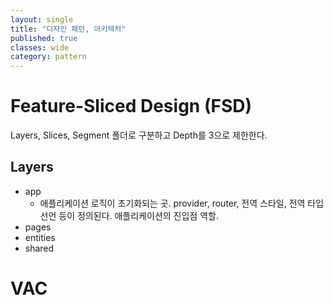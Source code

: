 ```yaml
---
layout: single
title: "디자인 패턴, 아키텍처"
published: true
classes: wide
category: pattern
---
```


<!--

VAC, FSD 등 각종 패턴들에 대해 설명하고, 클린 코드 페이지에 연결

-->

# Feature-Sliced Design (FSD)

Layers, Slices, Segment 폴더로 구분하고 Depth를 3으로 제한한다.

## Layers

* app
  * 애플리케이션 로직이 초기화되는 곳. provider, router, 전역 스타일, 전역 타입 선언 등이 정의된다. 애플리케이션의 진입점 역할.
* pages
* entities
* shared

# VAC
